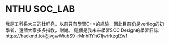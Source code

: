 # NTHU SOC_LAB
我是工科系大三的杜軒堯，以前只有學習C++的經驗，因此目前仍是verilog的初學者，還請大家多多指教，謝謝。
這個是我未來學習SOC Design的學習日誌: https://hackmd.io/@jvgwWiubS9-rMnhRYhG1jw/rkzgIZw1
